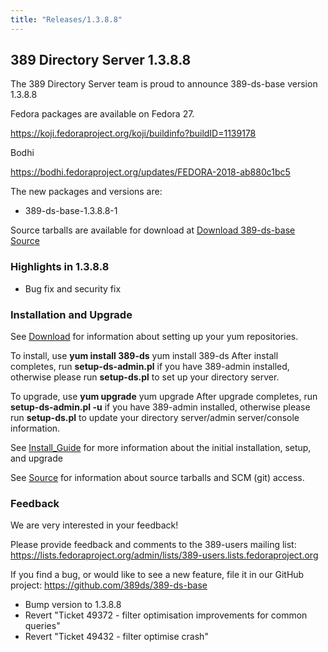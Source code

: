 ```yaml
---
title: "Releases/1.3.8.8"
---
```


389 Directory Server 1.3.8.8
-----------------------------

The 389 Directory Server team is proud to announce 389-ds-base version 1.3.8.8

Fedora packages are available on Fedora 27.

<https://koji.fedoraproject.org/koji/buildinfo?buildID=1139178>

Bodhi

<https://bodhi.fedoraproject.org/updates/FEDORA-2018-ab880c1bc5>


The new packages and versions are:

-   389-ds-base-1.3.8.8-1

Source tarballs are available for download at [Download 389-ds-base Source](https://releases.pagure.org/389-ds-base/389-ds-base-1.3.8.8.tar.bz2)

### Highlights in 1.3.8.8

- Bug fix and security fix

### Installation and Upgrade 
See [Download](../download.html) for information about setting up your yum repositories.

To install, use **yum install 389-ds** yum install 389-ds After install completes, run **setup-ds-admin.pl** if you have 389-admin installed, otherwise please run **setup-ds.pl** to set up your directory server.

To upgrade, use **yum upgrade** yum upgrade After upgrade completes, run **setup-ds-admin.pl -u** if you have 389-admin installed, otherwise please run **setup-ds.pl** to update your directory server/admin server/console information.

See [Install\_Guide](../legacy/install-guide.html) for more information about the initial installation, setup, and upgrade

See [Source](../development/source.html) for information about source tarballs and SCM (git) access.

### Feedback

We are very interested in your feedback!

Please provide feedback and comments to the 389-users mailing list: <https://lists.fedoraproject.org/admin/lists/389-users.lists.fedoraproject.org>

If you find a bug, or would like to see a new feature, file it in our GitHub project: <https://github.com/389ds/389-ds-base>

- Bump version to 1.3.8.8
- Revert "Ticket 49372 - filter optimisation improvements for common queries"
- Revert "Ticket 49432 - filter optimise crash"


